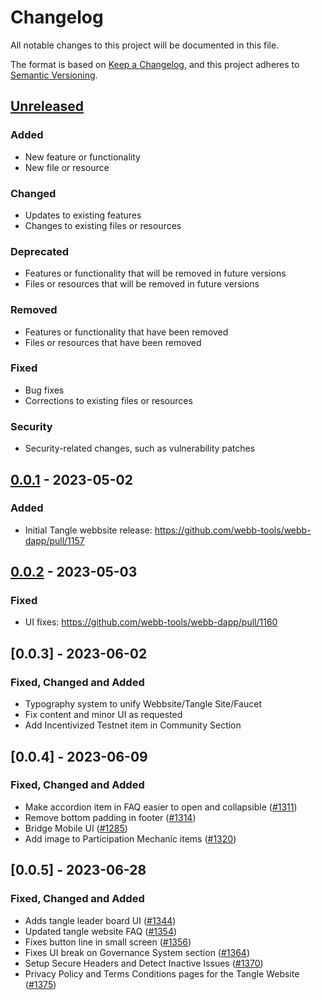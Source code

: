 # Changelog

All notable changes to this project will be documented in this file.

The format is based on [Keep a Changelog](https://keepachangelog.com/en/1.0.0/),
and this project adheres to [Semantic Versioning](https://semver.org/spec/v2.0.0.html).

## [Unreleased]

### Added

- New feature or functionality
- New file or resource

### Changed

- Updates to existing features
- Changes to existing files or resources

### Deprecated

- Features or functionality that will be removed in future versions
- Files or resources that will be removed in future versions

### Removed

- Features or functionality that have been removed
- Files or resources that have been removed

### Fixed

- Bug fixes
- Corrections to existing files or resources

### Security

- Security-related changes, such as vulnerability patches

## [0.0.1] - 2023-05-02

### Added

- Initial Tangle webbsite release: https://github.com/webb-tools/webb-dapp/pull/1157

## [0.0.2] - 2023-05-03

### Fixed

- UI fixes: https://github.com/webb-tools/webb-dapp/pull/1160

[Unreleased]: https://github.com/webb-tools/webb-dapp/compare/v0.0.1...HEAD
[0.0.1]: https://github.com/webb-tools/webb-dapp/releases/tag/v0.0.1
[0.0.2]: https://github.com/webb-tools/webb-dapp/releases/tag/v0.0.2

## [0.0.3] - 2023-06-02

### Fixed, Changed and Added

- Typography system to unify Webbsite/Tangle Site/Faucet
- Fix content and minor UI as requested
- Add Incentivized Testnet item in Community Section

## [0.0.4] - 2023-06-09

### Fixed, Changed and Added

- Make accordion item in FAQ easier to open and collapsible ([#1311](https://github.com/webb-tools/webb-dapp/pull/1311))
- Remove bottom padding in footer ([#1314](https://github.com/webb-tools/webb-dapp/pull/1314))
- Bridge Mobile UI ([#1285](https://github.com/webb-tools/webb-dapp/pull/1285))
- Add image to Participation Mechanic items ([#1320](https://github.com/webb-tools/webb-dapp/pull/1320))

## [0.0.5] - 2023-06-28

### Fixed, Changed and Added

- Adds tangle leader board UI ([#1344](https://github.com/webb-tools/webb-dapp/pull/1344))
- Updated tangle website FAQ ([#1354](https://github.com/webb-tools/webb-dapp/pull/1354))
- Fixes button line in small screen ([#1356](https://github.com/webb-tools/webb-dapp/pull/1356))
- Fixes UI break on Governance System section ([#1364](https://github.com/webb-tools/webb-dapp/pull/1364))
- Setup Secure Headers and Detect Inactive Issues ([#1370](https://github.com/webb-tools/webb-dapp/pull/1370))
- Privacy Policy and Terms Conditions pages for the Tangle Website ([#1375](https://github.com/webb-tools/webb-dapp/pull/1375))
